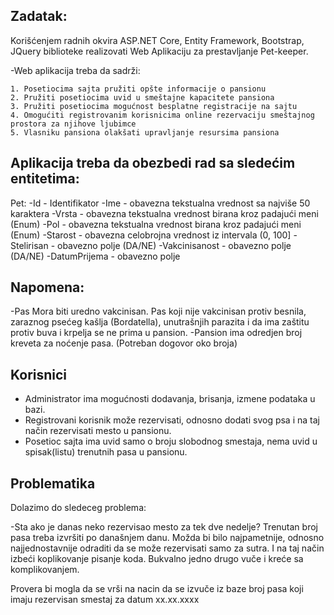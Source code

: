 ## Zadatak:

Korišćenjem radnih okvira ASP.NET Core, Entity Framework, Bootstrap, JQuery biblioteke realizovati Web Aplikaciju za prestavljanje Pet-keeper.

-Web aplikacija treba da sadrži:

	1. Posetiocima sajta pružiti opšte informacije o pansionu
	2. Pružiti posetiocima uvid u smeštajne kapacitete pansiona
	3. Pružiti posetiocima mogućnost besplatne registracije na sajtu
	4. Omogućiti registrovanim korisnicima online rezervaciju smeštajnog prostora za njihove ljubimce
	5. Vlasniku pansiona olakšati upravljanje resursima pansiona

## Aplikacija treba da obezbedi rad sa sledećim entitetima:

Pet:
-Id - Identifikator
-Ime - obavezna tekstualna vrednost sa najviše 50 karaktera
-Vrsta - obavezna tekstualna vrednost birana kroz padajući meni (Enum)
-Pol - obavezna tekstualna vrednost birana kroz padajući meni (Enum)
-Starost - obavezna celobrojna vrednost iz intervala (0, 100]
-Stelirisan - obavezno polje (DA/NE)
-Vakcinisanost - obavezno polje (DA/NE)
-DatumPrijema - obavezno polje

## Napomena:

-Pas Mora biti uredno vakcinisan. Pas koji nije vakcinisan protiv besnila, zaraznog psećeg kašlja (Bordatella), unutrašnjih parazita i da ima zaštitu protiv buva i krpelja se ne prima u pansion. 
-Pansion ima odredjen broj kreveta za noćenje pasa. 
 (Potreban dogovor oko broja)

## Korisnici

- Administrator ima mogućnosti dodavanja, brisanja, izmene podataka u bazi.
- Registrovani korisnik može rezervisati, odnosno dodati svog psa i na taj način rezervisati mesto u pansionu.
- Posetioc sajta ima uvid samo o broju slobodnog smestaja, nema uvid u spisak(listu) trenutnih pasa u pansionu.

## Problematika
Dolazimo do sledeceg problema:

-Sta ako je danas neko rezervisao mesto za tek dve nedelje?
Trenutan broj pasa treba izvršiti po današnjem danu.
Možda bi bilo najpametnije, odnosno najjednostavnije odraditi da se može rezervisati samo za sutra.
I na taj način izbeći koplikovanje pisanje koda. Bukvalno jedno drugo vuče i kreće sa komplikovanjem.

Provera bi mogla da se vrši na nacin da se izvuče iz baze broj pasa koji imaju rezervisan smestaj za datum xx.xx.xxxx


